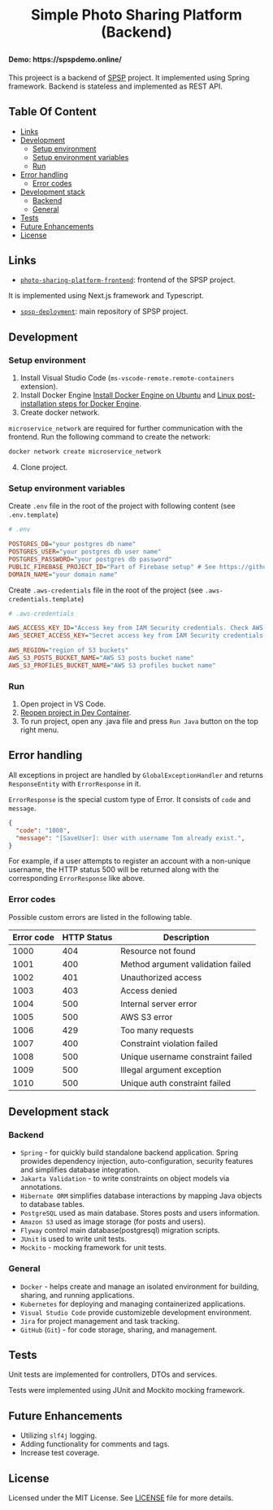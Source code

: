 
<h1 align="center">
  <p>Simple Photo Sharing Platform (Backend)</p>
  <h4 align="left">Demo: https://spspdemo.online/</h4>

  This projeect is a backend of [SPSP](https://github.com/Xamarsia/spsp-deployment) project. It implemented using Spring framework. Backend is stateless and implemented as REST API.
</h1>

## Table Of Content

- [Links](#links)
- [Development](#development)
  - [Setup environment](setup-environment)
  - [Setup environment variables](Setup-environment-variables)
  - [Run](Run)
- [Error handling](#error-handling)
  - [Error codes](#error-codes)
- [Development stack](#development-stack)
  - [Backend](#backend)
  - [General](#general)
- [Tests](#tests)
- [Future Enhancements](#future-enhancements)
- [License](#license)

## Links

- [`photo-sharing-platform-frontend`](https://github.com/Xamarsia/photo-sharing-platform-frontend): frontend of the SPSP project.

It is implemented using Next.js framework and Typescript.

- [`spsp-deployment`](https://github.com/Xamarsia/spsp-deployment): main repository of SPSP project.

## Development

### Setup environment

1. Install Visual Studio Code (`ms-vscode-remote.remote-containers` extension).
2. Install Docker Engine  [Install Docker Engine on Ubuntu](https://docs.docker.com/engine/install/ubuntu/#install-using-the-repository) and  [Linux post-installation steps for Docker Engine](https://docs.docker.com/engine/install/linux-postinstall/).
3. Create docker network.

`microservice_network` are required for further communication with the frontend. Run the following command to create the network:

```bash
docker network create microservice_network
```

4. Clone project.

### Setup environment variables

Create `.env` file in the root of the project with following content (see `.env.template`)

```ini
# .env

POSTGRES_DB="your postgres db name" 
POSTGRES_USER="your postgres db user name"
POSTGRES_PASSWORD="your postgres db password"
PUBLIC_FIREBASE_PROJECT_ID="Part of Firebase setup" # See https://github.com/Xamarsia/spsp-deployment/tree/main#setup-firebase for more details
DOMAIN_NAME="your domain name"
```

Create `.aws-credentials` file in the root of the project (see `.aws-credentials.template`)

```ini
# .aws-credentials

AWS_ACCESS_KEY_ID="Access key from IAM Security credentials. Check AWS setup article: https://github.com/Xamarsia/spsp-deployment/tree/main#setup-aws"
AWS_SECRET_ACCESS_KEY="Secret access key from IAM Security credentials. Check AWS setup article: https://github.com/Xamarsia/spsp-deployment/tree/main#setup-aws"

AWS_REGION="region of S3 buckets"
AWS_S3_POSTS_BUCKET_NAME="AWS S3 posts bucket name"
AWS_S3_PROFILES_BUCKET_NAME="AWS S3 profiles bucket name"
```

### Run

1. Open project in VS Code.
2. [Reopen project in Dev Container](https://code.visualstudio.com/docs/devcontainers/containers).
3. To run project, open any .java file and press `Run Java` button on the top right menu.

## Error handling

All exceptions in project are handled by `GlobalExceptionHandler` and returns `ResponseEntity` with `ErrorResponse` in it.

`ErrorResponse` is the special custom type of Error.
It consists of `code` and `message`.

```json
{
  "code": "1008",
  "message": "[SaveUser]: User with username Tom already exist.",
}
```

For example, if a user attempts to register an account with a non-unique username, the HTTP status 500 will be returned along with the corresponding `ErrorResponse` like above.

### Error codes

Possible custom errors are listed in the following table.

| Error code | HTTP Status | Description |
| --- | --- | --- |
| 1000 | 404 | Resource not found |
| 1001 | 400 | Method argument validation failed |
| 1002 | 401 | Unauthorized access |
| 1003 | 403 | Access denied |
| 1004 | 500 | Internal server error |
| 1005 | 500 | AWS S3 error |
| 1006 | 429 | Too many requests |
| 1007 | 400 | Constraint violation failed |
| 1008 | 500 | Unique username constraint failed |
| 1009 | 500 | Illegal argument exception |
| 1010 | 500 | Unique auth constraint failed |

## Development stack

### Backend

- `Spring` - for quickly build standalone backend application. Spring prowides dependency injection, auto-configuration, security features  and simplifies database integration.
- `Jakarta Validation` - to write constraints on object models via annotations.
- `Hibernate ORM` simplifies database interactions by mapping Java objects to database tables.
- `PostgreSQL` used as main database. Stores posts and users information.
- `Amazon S3` used as image storage (for posts and users).
- `Flyway`  control main database(postgresql) migration scripts.
- `JUnit` is used to write unit tests.
- `Mockito` - mocking framework for unit tests.

### General

- `Docker` - helps create and manage an isolated environment for building, sharing, and running applications.
- `Kubernetes` for deploying and managing containerized applications.
- `Visual Studio Code` provide customizeble development environment.
- `Jira` for project management and task tracking.
- `GitHub` (`Git`) - for code storage, sharing, and management.

## Tests

Unit tests are implemented for controllers, DTOs and services.

Tests were implemented using JUnit and Mockito mocking framework.

## Future Enhancements

- Utilizing `slf4j` logging.
- Adding functionality for comments and tags.
- Increase test coverage.

## License

Licensed under the MIT License. See [LICENSE](./LICENSE) file for more details.
